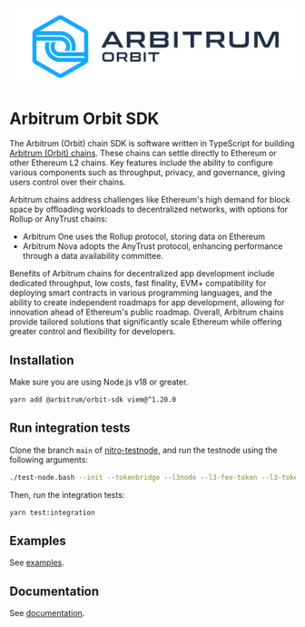 ![Arbitrum Orbit](arbitrum-chain-primary.png)

# Arbitrum Orbit SDK

The Arbitrum (Orbit) chain SDK is software written in TypeScript for building [Arbitrum (Orbit) chains](https://arbitrum.io/orbit). These chains can settle directly to Ethereum or other Ethereum L2 chains. Key features include the ability to configure various components such as throughput, privacy, and governance, giving users control over their chains.

Arbitrum chains address challenges like Ethereum's high demand for block space by offloading workloads to decentralized networks, with options for Rollup or AnyTrust chains:
- Arbitrum One uses the Rollup protocol, storing data on Ethereum
- Arbitrum Nova adopts the AnyTrust protocol, enhancing performance through a data availability committee.

Benefits of Arbitrum chains for decentralized app development include dedicated throughput, low costs, fast finality, EVM+ compatibility for deploying smart contracts in various programming languages, and the ability to create independent roadmaps for app development, allowing for innovation ahead of Ethereum's public roadmap. Overall, Arbitrum chains provide tailored solutions that significantly scale Ethereum while offering greater control and flexibility for developers.

## Installation

Make sure you are using Node.js v18 or greater.

```bash
yarn add @arbitrum/orbit-sdk viem@^1.20.0
```

## Run integration tests

Clone the branch `main` of [nitro-testnode](https://github.com/OffchainLabs/nitro-testnode), and run the testnode using the following arguments:

```bash
./test-node.bash --init --tokenbridge --l3node --l3-fee-token --l3-token-bridge
```

Then, run the integration tests:

```bash
yarn test:integration
```

## Examples

See [examples](./examples).

## Documentation

See [documentation](https://docs.arbitrum.io/launch-arbitrum-chain/a-gentle-introduction).

